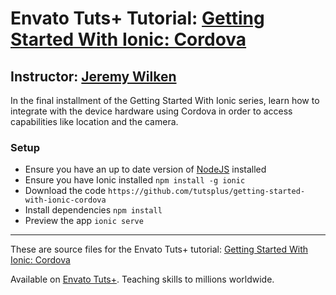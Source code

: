 # Envato Tuts+ Tutorial: [Getting Started With Ionic: Cordova][published url]
## Instructor: [Jeremy Wilken][instructor url]


In the final installment of the Getting Started With Ionic series, learn how to integrate with the device hardware using Cordova in order to access capabilities like location and the camera.


### Setup

* Ensure you have an up to date version of [NodeJS](https://nodejs.org) installed
* Ensure you have Ionic installed `npm install -g ionic`
* Download the code `https://github.com/tutsplus/getting-started-with-ionic-cordova`
* Install dependencies `npm install`
* Preview the app `ionic serve`

------

These are source files for the Envato Tuts+ tutorial: [Getting Started With Ionic: Cordova][published url]

Available on [Envato Tuts+](https://tutsplus.com). Teaching skills to millions worldwide.

[published url]: http://code.tutsplus.com/tutorials/getting-started-with-ionic-cordova--cms-27023
[instructor url]: https://tutsplus.com/authors/jeremy-wilken
